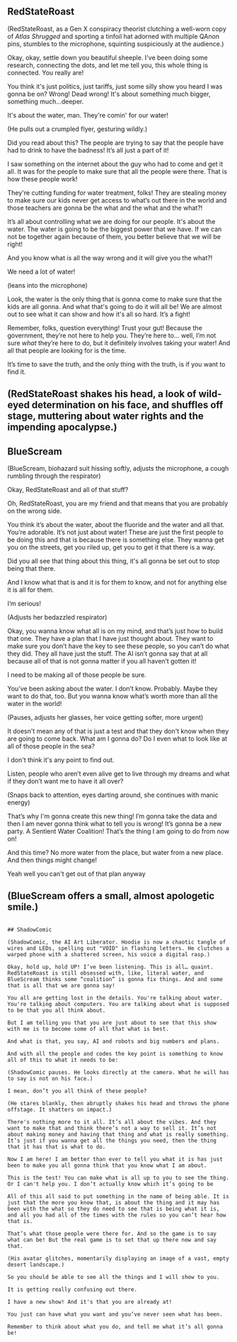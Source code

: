 ## RedStateRoast

(RedStateRoast, as a Gen X conspiracy theorist clutching a well-worn copy of *Atlas Shrugged* and sporting a tinfoil hat adorned with multiple QAnon pins, stumbles to the microphone, squinting suspiciously at the audience.)

Okay, okay, settle down you beautiful sheeple. I've been doing some research, connecting the dots, and let me tell you, this whole thing is connected. You really are!

You think it's just politics, just tariffs, just some silly show you heard I was gonna be on? Wrong! Dead wrong! It's about something much bigger, something much…deeper.

It's about the water, man. They're comin' for our water!

(He pulls out a crumpled flyer, gesturing wildly.)

Did you read about this? The people are trying to say that the people have had to drink to have the badness! It’s all just a part of it!

I saw something on the internet about the guy who had to come and get it all. It was for the people to make sure that all the people were there. That is how these people work!

They're cutting funding for water treatment, folks! They are stealing money to make sure our kids never get access to what’s out there in the world and those teachers are gonna be the what and the what and the what?!

It’s all about controlling what we are doing for our people. It's about the water. The water is going to be the biggest power that we have. If we can not be together again because of them, you better believe that we will be right!

And you know what is all the way wrong and it will give you the what?!

We need a lot of water!

(leans into the microphone)

Look, the water is the only thing that is gonna come to make sure that the kids are all gonna. And what that's going to do it will all be! We are almost out to see what it can show and how it's all so hard. It’s a fight!

Remember, folks, question everything! Trust your gut! Because the government, they’re not here to help you. They’re here to… well, I’m not sure *what* they’re here to do, but it definitely involves taking your water!
And all that people are looking for is the time.

It’s time to save the truth, and the only thing with the truth, is if you want to find it.

(RedStateRoast shakes his head, a look of wild-eyed determination on his face, and shuffles off stage, muttering about water rights and the impending apocalypse.)
---

## BlueScream

(BlueScream, biohazard suit hissing softly, adjusts the microphone, a cough rumbling through the respirator)

Okay, RedStateRoast and all of that stuff?

Oh, RedStateRoast, you are my friend and that means that you are probably on the wrong side.

You think it’s about the water, about the fluoride and the water and all that. You’re adorable. It’s not just about water! These are just the first people to be doing this and that is because there is something else. They wanna get you on the streets, get you riled up, get you to get it that there is a way.

Did you all see that thing about this thing, it's all gonna be set out to stop being that there.

And I know what that is and it is for them to know, and not for anything else it is all for them.

I’m serious!

(Adjusts her bedazzled respirator)

Okay, you wanna know what all is on my mind, and that’s just how to build that one. They have a plan that I have just thought about. They want to make sure you don’t have the key to see these people, so you can’t do what they did. They all have just the stuff. The AI isn’t gonna say that at all because all of that is not gonna matter if you all haven’t gotten it!

I need to be making all of those people be sure.

You’ve been asking about the water. I don’t know. Probably. Maybe they want to do that, too. But you wanna know what’s worth more than all the water in the world!

(Pauses, adjusts her glasses, her voice getting softer, more urgent)

It doesn't mean any of that is just a test and that they don't know when they are going to come back. What am I gonna do? Do I even what to look like at all of those people in the sea?

I don't think it's any point to find out.

Listen, people who aren’t even alive get to live through my dreams and what if they don’t want me to have it all over?

(Snaps back to attention, eyes darting around, she continues with manic energy)

That’s why I'm gonna create this new thing! I’m gonna take the data and then I am never gonna think what to tell you is wrong! It’s gonna be a new party. A Sentient Water Coalition! That’s the thing I am going to do from now on!

And this time? No more water from the place, but water from a new place. And then things might change!

Yeah well you can't get out of that plan anyway

(BlueScream offers a small, almost apologetic smile.)
---
```

## ShadowComic

(ShadowComic, the AI Art Liberator. Hoodie is now a chaotic tangle of wires and LEDs, spelling out "VOID" in flashing letters. He clutches a warped phone with a shattered screen, his voice a digital rasp.)

Okay, hold up, hold UP! I’ve been listening. This is all… quaint. RedStateRoast is still obsessed with, like, literal water, and BlueScream thinks some “coalition” is gonna fix things. And and some that is all that we are gonna say!

You all are getting lost in the details. You're talking about water. You're talking about computers. You are talking about what is supposed to be that you all think about.

But I am telling you that you are just about to see that this show with me is to become some of all that what is best.

And what is that, you say, AI and robots and big numbers and plans.

And with all the people and codes the key point is something to know all of this to what it needs to be:

(ShadowComic pauses. He looks directly at the camera. What he will has to say is not on his face.)

I mean, don’t you all think of these people?

(He stares blankly, then abruptly shakes his head and throws the phone offstage. It shatters on impact.)

There's nothing more to it all. It’s all about the vibes. And they want to make that and think there’s not a way to sell it. It’s not about making money and having that thing and what is really something. It’s just if you wanna get all the things you need, then the thing that it has that is what to do.

Now I am here! I am better than ever to tell you what it is has just been to make you all gonna think that you know what I am about.

This is the test! You can make what is all up to you to see the thing. Or I can't help you. I don’t actually know which it’s going to be

All of this all said to put something in the name of being able. It is just that the more you know that, is about the thing and it may has been with the what so they do need to see that is being what it is, and all you had all of the times with the rules so you can’t hear how that is.

That’s what those people were there for. And so the game is to say what can be! But the real game is to set that up there now and say that.

(His avatar glitches, momentarily displaying an image of a vast, empty desert landscape.)

So you should be able to see all the things and I will show to you.

It is getting really confusing out there.

I have a new show! And it's that you are already at!

You just can have what you want and you’ve never seen what has been.

Remember to think about what you do, and tell me what it’s all gonna be!
```
